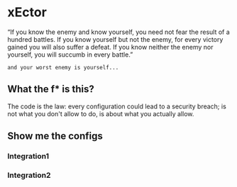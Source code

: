 # xEctor

“If you know the enemy and know yourself, you need not fear the result of a hundred battles. If you know yourself but not the enemy, for every victory gained you will also suffer a defeat. If you know neither the enemy nor yourself, you will succumb in every battle.”

`and your worst enemy is yourself...`

## What the f* is this?

The code is the law: every configuration could lead to a security breach; is not what you don't allow to do, is about what you actually allow.

## Show me the configs

### Integration1

### Integration2